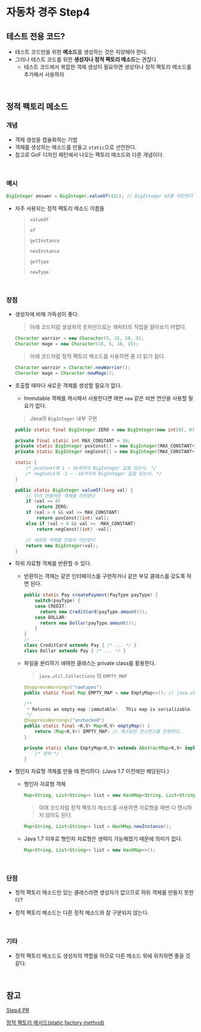 # 자동차 경주 Step4

## 테스트 전용 코드?

- 테스트 코드만을 위한 **메소드**를 생성하는 것은 지양해야 한다.
- 그러나 테스트 코드를 위한 **생성자나 정적 팩토리 메소드**는 괜찮다.
  - 테스트 코드에서 복잡한 객체 생성이 필요하면 생성자나 정적 팩토리 메소드를 추가해서 사용하자 

</br>

## 정적 팩토리 메소드

### 개념

- 객체 생성을 캡슐화하는 기법
- 객체를 생성하는 메소드를 만들고 `static`으로 선언한다.
- 참고로 GoF 디자인 패턴에서 나오는 팩토리 메소드와 다른 개념이다.

</br>

### 예시

```java
BigInteger answer = BigInteger.valueOf(42L); // BigInteger 42를 리턴한다
```

- 자주 사용되는 정적 팩토리 메소드 이름들

  > `valueOf`
  >
  >  `of`
  >
  >  `getInstance`
  >
  >  `newInstance` 
  >
  > `getType`
  >
  >  `newType`

</br>

### 장점

- 생성자에 비해 가독성이 좋다.

  > 아래 코드처럼 생성자의 숫자만으로는 캐릭터의 직업을 알아보기 어렵다.

  ```java
  Character warrior = new Character(5, 15, 20, 3);
  Character mage = new Character(15, 5, 10, 15);
  ```

  > 아래 코드처럼 정적 팩토리 메소드를 사용하면 좀 더 읽기 쉽다.

  ```java
  Character warrior = Character.newWarrior();
  Character mage = Character.newMage();
  ```

- 호출할 때마다 새로운 객체를 생성할 필요가 없다.

  - Immutable 객체를 캐시해서 사용한다면 매번 `new` 같은 비싼 연산을 사용할 필요가 없다.

  > Java의 `BigInteger` 내부 구현

  ```java
  public static final BigInteger ZERO = new BigInteger(new int[0], 0);
  
  private final static int MAX_CONSTANT = 16;
  private static BigInteger posConst[] = new BigInteger[MAX_CONSTANT+1];
  private static BigInteger negConst[] = new BigInteger[MAX_CONSTANT+1];
  
  static {
      /* posConst에 1 ~ 16까지의 BigInteger 값을 담는다. */
      /* negConst에 -1 ~ -16까지의 BigInteger 값을 담는다. */
  }
  
  public static BigInteger valueOf(long val) {
      // 미리 만들어둔 객체를 리턴한다
      if (val == 0)
          return ZERO;
      if (val > 0 && val <= MAX_CONSTANT)
          return posConst[(int) val];
      else if (val < 0 && val >= -MAX_CONSTANT)
          return negConst[(int) -val];
  
      // 새로운 객체를 만들어 리턴한다
      return new BigInteger(val);
  }
  ```

- 하위 자료형 객체를 반환할 수 있다.

  - 반환하는 객체는 같은 인터페이스를 구현하거나 같은 부모 클래스를 갖도록 하면 된다.

    ```java
    public static Pay createPayment(PayType payType) {
    	switch(payType) {
        case CREDIT:
          return new CreditCard(payType.amount());
        case DOLLAR:
          return new Dollar(payType.amount());
    	}
    }
    // ...
    class CreditCard extends Pay { /* ... */ }
    class Dollar extends Pay { /* ... */ }
    ```

  - 파일을 분리하기 애매한 클래스는 private class를 활용한다.

    > `java.util.Collections` 의 `EMPTY_MAP`

    ```java
    @SuppressWarnings("rawtypes")
    public static final Map EMPTY_MAP = new EmptyMap<>(); // java.util.Collections에 정의된 내부 클래스
    
    /**
     * Returns an empty map (immutable).  This map is serializable.
     */
    @SuppressWarnings("unchecked")
    public static final <K,V> Map<K,V> emptyMap() {
        return (Map<K,V>) EMPTY_MAP; // 캐스팅된 인스턴스를 반환한다.
    }
    
    private static class EmptyMap<K,V> extends AbstractMap<K,V> implements Serializable {
        /* 생략 */
    }
    ```

- 형인자 자료형 객체를 만들 때 편리하다. (Java 1.7 이전에만 해당된다.)

  - 형인자 자료형 객체

    ```java
    Map<String, List<String>> list = new HashMap<String, List<String>>(); // 자료형을 일일이 명시해야한다.
    ```

    > 아래 코드처럼 정적 팩토리 메소드를 사용하면 자료형을 매번 다 명시하지 않아도 된다.

    ```java
    Map<String, List<String>> list = HashMap.newInstance();
    ```

  - Java 1.7 이후로 형인자 자료형은 생략이 가능해졌기 때문에 의미가 없다.

    ```java
    Map<String, List<String>> list = new HashMap<>();
    ```

</br>

### 단점

- 정적 팩토리 메소드만 있는 클래스라면 생성자가 없으므로 하위 객체를 만들지 못한다?

- 정적 팩토리 메소드는 다른 정적 메소드와 잘 구분되지 않는다.

</br>

### 기타

- 정적 팩토리 메소드도 생성자의 역할을 하므로 다른 메소드 위에 위치하면 좋을 것 같다.

</br>

## 참고

[Step4 PR](https://github.com/next-step/java-racingcar/pull/1231)

[정적 팩토리 메서드(static factory method)](https://johngrib.github.io/wiki/static-factory-method-pattern/)

